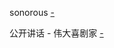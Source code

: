 
sonorous [-](https://www.youtube.com/watch?v=7dBq2GMKhyw#How-to-improve-your-English-by-reading-Alex)

公开讲话 - 伟大喜剧家 [-](https://github.com/7900ms/notmedia_deserted/blob/master/supplementary/脱口秀-BC&Lowy.md)

